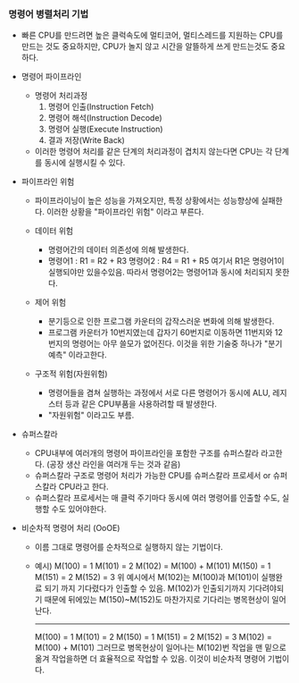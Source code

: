 ### 명령어 병렬처리 기법

- 빠른 CPU를 만드려면 높은 클럭속도에 멀티코어, 멀티스레드를 지원하는 CPU를 만드는 것도 중요하지만,
  CPU가 놀지 않고 시간을 알뜰하게 쓰게 만드는것도 중요하다.

- 명령어 파이프라인

  - 명령어 처리과정
    1. 명령어 인출(Instruction Fetch)
    2. 명령어 해석(Instruction Decode)
    3. 명령어 실행(Execute Instruction)
    4. 결과 저장(Write Back)
  - 이러한 명령어 처리를 같은 단계의 처리과정이 겹치지 않는다면 CPU는 각 단계를 동시에 실행시킬 수 있다.

- 파이프라인 위험

  - 파이프라이닝이 높은 성능을 가져오지만, 특정 상황에서는 성능향상에 실패한다. 이러한 상황을 "파이프라인 위험" 이라고 부른다.

  - 데이터 위험

    - 명령어간의 데이터 의존성에 의해 발생한다.
    - 명령어1 : R1 = R2 + R3
      명령어2 : R4 = R1 + R5
      여기서 R1은 명령어1이 실행되야만 있을수있음. 따라서 명령어2는 명령어1과 동시에 처리되지 못한다.

  - 제어 위험

    - 분기등으로 인한 프로그램 카운터의 갑작스러운 변화에 의해 발생한다.
    - 프로그램 카운터가 10번지였는데 갑자기 60번지로 이동하면 11번지와 12번지의 명령어는 아무 쓸모가 없어진다.
      이것을 위한 기술중 하나가 "분기 예측" 이라고한다.

  - 구조적 위험(자원위험)

    - 명령어들을 겸쳐 실행하는 과정에서 서로 다른 명령어가 동시에 ALU, 레지스터 등과 같은 CPU부품을 사용하려할 때 발생한다.
    - "자원위험" 이라고도 부름.

- 슈퍼스칼라

  - CPU내부에 여러개의 명령어 파이프라인을 포함한 구조를 슈퍼스칼라 라고한다. (공장 생산 라인을 여러개 두는 것과 같음)
  - 슈퍼스칼라 구조로 명령어 처리가 가능한 CPU를 슈퍼스칼라 프로세서 or 슈퍼스칼라 CPU라고 한다.
  - 슈퍼스칼라 프로세서는 매 클럭 주기마다 동시에 여러 명령어를 인출할 수도, 실행할 수도 있어야한다.

- 비순차적 명령어 처리 (OoOE)

  - 이름 그대로 명령어를 순차적으로 실행하지 않는 기법이다.
  - 예시)
    M(100) = 1
    M(101) = 2
    M(102) = M(100) + M(101)
    M(150) = 1
    M(151) = 2
    M(152) = 3
    위 예시에서 M(102)는 M(100)과 M(101)이 실행완료 되기 까지 기다렸다가 인출할 수 있음.
    M(102)가 인출되기까지 기다려야되기 때문에 뒤에있는 M(150)~M(152)도 마찬가지로 기다리는 병목현상이 일어난다.

    ***

    M(100) = 1
    M(101) = 2
    M(150) = 1
    M(151) = 2
    M(152) = 3
    M(102) = M(100) + M(101)
    그러므로 병목현상이 일어나는 M(102)번 작업을 맨 밑으로 옮겨 작업을하면 더 효율적으로 작업할 수 있음.
    이것이 비순차적 명령어 기법이다.
